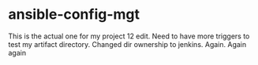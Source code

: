 # ansible-config-mgt

This is the actual one for my project 12 edit.
Need to have more triggers to test my artifact directory.
Changed dir ownership to jenkins.
Again. Again again
